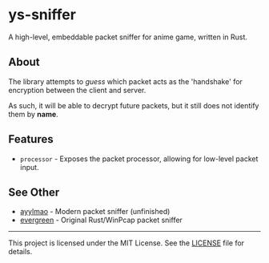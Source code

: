 # ys-sniffer

A high-level, embeddable packet sniffer for anime game, written in Rust.

## About

The library attempts to _guess_ which packet acts as the 'handshake' for encryption between the client and server.

As such, it will be able to decrypt future packets, but it still does not identify them by **name**.

## Features

- `processor` - Exposes the packet processor, allowing for low-level packet input.

## See Other

- [ayylmao](https://github.com/Magix-Archive/GC-Universe) - Modern packet sniffer (unfinished)
- [evergreen](https://github.com/TheLostTree/evergreen) - Original Rust/WinPcap packet sniffer

---

This project is licensed under the MIT License. See the [LICENSE](LICENSE) file for details.